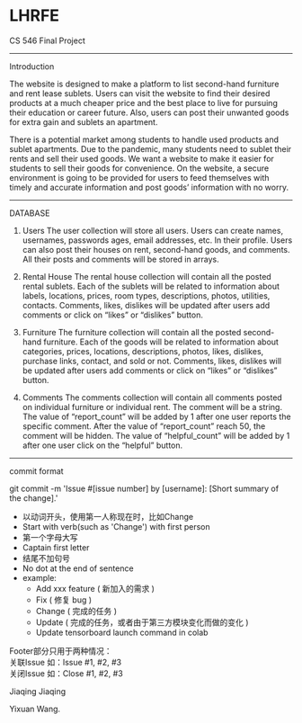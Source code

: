 # LHRFE
CS 546 Final Project 

--- 

Introduction

The website is designed to make a platform to list second-hand furniture and rent lease sublets. Users can visit the website to find their desired products at a much cheaper price and the best place to live for pursuing their education or career future. Also, users can post their unwanted goods for extra gain and sublets an apartment.

There is a potential market among students to handle used products and sublet apartments. Due to the pandemic, many students need to sublet their rents and sell their used goods. We want a website to make it easier for students to sell their goods for convenience.
On the website, a secure environment is going to be provided for users to feed themselves with timely and accurate information and post goods’ information with no worry.

--- 

DATABASE

1. Users
The user collection will store all users. Users can create names, usernames, passwords ages, email addresses, etc. In their profile. Users can also post their houses on rent, second-hand goods, and comments. All their posts and comments will be stored in arrays. 

2. Rental House
The rental house collection will contain all the posted rental sublets. Each of the sublets will be related to information about labels, locations, prices, room types, descriptions, photos, utilities, contacts. Comments, likes, dislikes will be updated after users add comments or click on “likes” or “dislikes” button.

3. Furniture
The furniture collection will contain all the posted second-hand furniture. Each of the goods will be related to information about categories, prices, locations, descriptions, photos, likes, dislikes, purchase links, contact, and sold or not. Comments, likes, dislikes will be updated after users add comments or click on “likes” or “dislikes” button.

4. Comments
The comments collection will contain all comments posted on individual furniture or individual rent. The comment will be a string. The value of “report_count” will be added by 1 after one user reports the specific comment. After the value of “report_count” reach 50, the comment will be hidden. The value of “helpful_count” will be added by 1 after one user click on the “helpful” button. 


--- 




commit format

git commit -m 'Issue #[issue number] by [username]: [Short summary of the change].'	

- 以动词开头，使用第一人称现在时，比如Change
- Start with verb(such as 'Change') with first person
- 第一个字母大写
- Captain first letter
- 结尾不加句号
- No dot at the end of sentence
- example: 
    - Add xxx feature ( 新加入的需求 )
    - Fix ( 修复 bug )
    - Change ( 完成的任务 )
    - Update ( 完成的任务，或者由于第三方模块变化而做的变化 )
	- Update tensorboard launch command in colab

Footer部分只用于两种情况：	
关联Issue 如：Issue #1, #2, #3	
关闭Issue 如：Close #1, #2, #3	

Jiaqing Jiaqing


Yixuan Wang.

